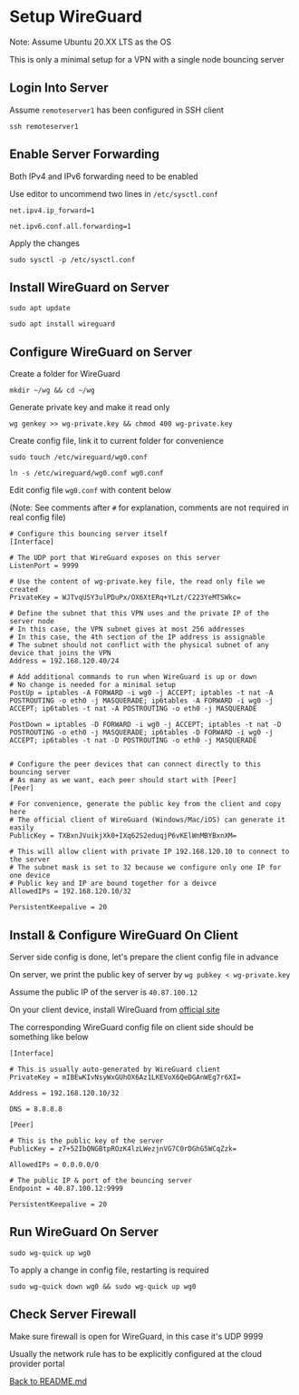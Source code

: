 # Setup WireGuard
Note: Assume Ubuntu 20.XX LTS as the OS

This is only a minimal setup for a VPN with a single node bouncing server

## Login Into Server
Assume ```remoteserver1``` has been configured in SSH client

```ssh remoteserver1```

## Enable Server Forwarding
Both IPv4 and IPv6 forwarding need to be enabled

Use editor to uncommend two lines in ```/etc/sysctl.conf```

```net.ipv4.ip_forward=1```

```net.ipv6.conf.all.forwarding=1```

Apply the changes

```sudo sysctl -p /etc/sysctl.conf```

## Install WireGuard on Server
```sudo apt update```

```sudo apt install wireguard```

## Configure WireGuard on Server
Create a folder for WireGuard

```mkdir ~/wg && cd ~/wg```

Generate private key and make it read only

```wg genkey >> wg-private.key && chmod 400 wg-private.key```

Create config file, link it to current folder for convenience

```sudo touch /etc/wireguard/wg0.conf```

```ln -s /etc/wireguard/wg0.conf wg0.conf```

Edit config file ```wg0.conf``` with content below

(Note: See comments after ```#``` for explanation, comments are not required in real config file)

```
# Configure this bouncing server itself
[Interface]

# The UDP port that WireGuard exposes on this server
ListenPort = 9999

# Use the content of wg-private.key file, the read only file we created
PrivateKey = WJTvqUSY3ulPDuPx/OX6XtERq+YLzt/C223YeMTSWkc=

# Define the subnet that this VPN uses and the private IP of the server node
# In this case, the VPN subnet gives at most 256 addresses
# In this case, the 4th section of the IP address is assignable
# The subnet should not conflict with the physical subnet of any device that joins the VPN
Address = 192.168.120.40/24

# Add additional commands to run when WireGuard is up or down
# No change is needed for a minimal setup
PostUp = iptables -A FORWARD -i wg0 -j ACCEPT; iptables -t nat -A POSTROUTING -o eth0 -j MASQUERADE; ip6tables -A FORWARD -i wg0 -j ACCEPT; ip6tables -t nat -A POSTROUTING -o eth0 -j MASQUERADE 

PostDown = iptables -D FORWARD -i wg0 -j ACCEPT; iptables -t nat -D POSTROUTING -o eth0 -j MASQUERADE; ip6tables -D FORWARD -i wg0 -j ACCEPT; ip6tables -t nat -D POSTROUTING -o eth0 -j MASQUERADE


# Configure the peer devices that can connect directly to this bouncing server
# As many as we want, each peer should start with [Peer]
[Peer]

# For convenience, generate the public key from the client and copy here
# The official client of WireGuard (Windows/Mac/iOS) can generate it easily 
PublicKey = TXBxnJVuikjXk0+IXq62S2eduqjP6vKElWnMBYBxnXM=

# This will allow client with private IP 192.168.120.10 to connect to the server
# The subnet mask is set to 32 because we configure only one IP for one device
# Public key and IP are bound together for a deivce
AllowedIPs = 192.168.120.10/32

PersistentKeepalive = 20
```

## Install & Configure WireGuard On Client
Server side config is done, let's prepare the client config file in advance

On server, we print the public key of server by ```wg pubkey < wg-private.key```

Assume the public IP of the server is ```40.87.100.12```

On your client device, install WireGuard from [official site](https://www.wireguard.com/install/)

The corresponding WireGuard config file on client side should be something like below

```
[Interface]

# This is usually auto-generated by WireGuard client
PrivateKey = mIBEwKIvNsyWxGUhOX6Az1LKEVoX6QeDGAnWEg7r6XI=

Address = 192.168.120.10/32

DNS = 8.8.8.8

[Peer]

# This is the public key of the server
PublicKey = z7+52IbQNGBtpROzK4lzLWezjnVG7C0rDGhG5WCqZzk=

AllowedIPs = 0.0.0.0/0

# The public IP & port of the bouncing server
Endpoint = 40.87.100.12:9999

PersistentKeepalive = 20
```

## Run WireGuard On Server

```sudo wg-quick up wg0```

To apply a change in config file, restarting is required

```sudo wg-quick down wg0 && sudo wg-quick up wg0```

## Check Server Firewall
Make sure firewall is open for WireGuard, in this case it's UDP 9999

Usually the network rule has to be explicitly configured at the cloud provider portal


[Back to README.md](README.md)